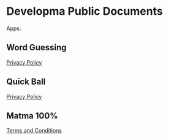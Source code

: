 # Developma Public Documents
Apps:

## Word Guessing
[Privacy Policy](https://mszakacz.github.io/developma-docs/word-guessing/privacy-policy.html)

## Quick Ball
[Privacy Policy](https://mszakacz.github.io/developma-docs/quick-ball/privacy-policy.html)

## Matma 100%
[Terms and Conditions](https://mszakacz.github.io/developma-docs/math/terms_and_conditions.html)
